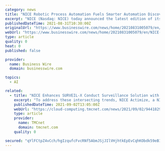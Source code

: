 ```yaml
---
category: news
title: "NICE Robotic Process Automation Fuels Smarter Automation Discovery and Hyper-Personalized CX With Tailored AI Capabilities"
excerpt: "NICE (Nasdaq: NICE) today announced the latest edition of its robotic process automation (RPA) solution with advanced AI capabilities that fast-track"
publishedDateTime: 2021-08-31T10:30:00Z
originalUrl: "https://www.businesswire.com/news/home/20210831005079/en/NICE-Robotic-Process-Automation-Fuels-Smarter-Automation-Discovery-and-Hyper-Personalized-CX-With-Tailored-AI-Capabilities"
webUrl: "https://www.businesswire.com/news/home/20210831005079/en/NICE-Robotic-Process-Automation-Fuels-Smarter-Automation-Discovery-and-Hyper-Personalized-CX-With-Tailored-AI-Capabilities"
type: article
quality: 0
heat: 0
published: false

provider:
  name: Business Wire
  domain: businesswire.com

topics:
  - AI

related:
  - title: "NICE Enhances SURVEIL-X Conduct Surveillance Solution with Advanced AI, Superior Cloud Scalability and Powerful Risk Detection Coverage"
    excerpt: "To address these intersecting trends, NICE Actimize, a NICE business (Nasdaq: NICE), today announced that it has enhanced its SURVEIL-X Holistic Conduct and Trade Surveillance solution with improved surveillance and risk detection capabilities,"
    publishedDateTime: 2021-09-02T13:05:00Z
    webUrl: "https://cloud-computing.tmcnet.com/news/2021/09/02/9441829.htm"
    type: article
    provider:
      name: TMCnet
      domain: tmcnet.com
    quality: 0

secured: "qYlFCtpZ4vCch/hgIzqufcFvcRNf5AbmJSjJIlVHjhtkEpEvCqhKObdk59eB1SYblepkPHBB3E6qtR5oUpbhgEzISUPCjOQGPlNWmSuNU6njyDalriUHCg3siKB3ASf7CN5fv7QSlLUEJgiU2ZrsEvNlXrj2jO3XOIi1U8ZfjSkGVbOB8csJSdu/63Bn2YYCtUO4yhApUpqI10+9DWsVIqKDle8rGmeqPKT/pBM+gdEMRStWD2r1cJ1Ib1eav7pFTFCCKNM3iiPlmhRIfRVgDkRLRnljWAwJWOBJ0uxPgdwkJhaykOaRSE0bqotPZ9VSnRTVoM2Mq1JKLqN9k4p7qU6B5DCIEa4FW9cpS9Wg97w=;5dJO35WpDgkAcXWX61hFGg=="
---
```


